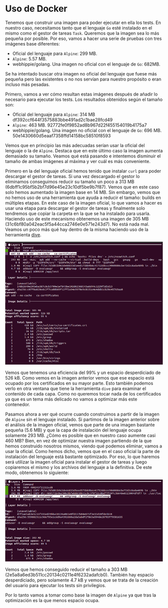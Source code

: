 # Uso de Docker

Tenemos que construir una imagen para poder ejecutar en ella los tests. En nuestro caso, necesitamos tanto que el lenguaje `Go` esté instalado en el mismo como el gestor de tareas `Task`. Queremos que la imagen sea lo más pequeña por posible. Por eso, vamos a hacer una serie de pruebas con tres imágenes base diferentes:

* Oficial del lenguaje para `Alpine`: 299 MB. 
* `Alpine`: 5.57 MB. 
* webhippie/golang. Una imagen no oficial con el lenguaje de `Go`: 682MB. 

Se ha intentado buscar otra imagen no oficial del lenguaje que fuese más pequeña pero las existentes o no nos servían para nuestro propósito o eran incluso más pesadas. 

Primero, vamos a ver cómo resultan estas imágenes después de añadir lo necesario para ejecutar los tests. Los resultados obtenidos según el tamaño son:

* Oficial del lenguaje para `Alpine`: 314 MB df392ccf644f3575883bbe491ad2c1bae28fcd49
* `Alpine`: 463 MB. 92772fe0f9852ad8b967d22f455154019b4175a7
* webhippie/golang. Una imagen no oficial con el lenguaje de `Go`: 696 MB. 50e1430660d5eaaf7358ffd14158bc58510f8593

Vemos que en principio las más adecuadas serían usar la oficial del lenguaje o la de `Alpine`. Destaca que en este último caso la imagen aumenta demasiado su tamaño. Veamos qué está pasando e intentemos disminuir el tamaño de ambas imágenes al máxima y ver cuál es más conveniente.

Primero en la del lenguaje oficial hemos tenido que instalar `curl` para poder descargar el gestor de tareas. Si una vez descargado el gestor lo eliminamos conseguimos reducir su tamaño un poco a 313 MB (6dbff1c95bf5b2bf7d96e45e23c10df5be9b7f87). Vemos que en este caso solo hemos aumentado la imagen base en 14 MB. Sin embargo, vemos que no hemos uso de una herramienta que ayuda a reducir el tamaño: builds en múltiples etapas. En este caso de la imagen oficial, lo que vamos a hacer es usar una etapa para descargar el gestor de tareas y finalmente solo tendremos que copiar la carpeta en la que se ha instalado para usarla. Haciendo uso de este mecanismo obtenemos una imagen de 305 MB (31c6bf80a042eac5f5a44cca2746e0e571e243d7). No está nada mal. Veamos un poco más qué hay dentro de la misma haciendo uso de la herramienta [dive](https://github.com/wagoodman/dive).

![](./imgs/docker/1.png)

Vemos que tenemos una eficiencia del 99% y un espacio desperdiciado de 526 kB. Como vemos en la imagen anterior vemos que ese espacio está ocupado por los certificados en su mayor parte. Esto también podemos verlo en otra ventana que tiene la herramienta `dive` para examinar el contenido de cada capa. Como no queremos tocar nada de los certificados ya que es un tema más delicado no vamos a optimizar más este contenedor.

Pasamos ahora a ver qué ocurre cuando construimos a partir de la imagen de `Alpine` sin el lenguaje instalado. Si partimos de la imagen anterior sobre el análisis de la imagen oficial, vemos que parte de una imagen bastante pequeña (5.6 MB) y que la capa de instalación del lenguaje ocupa solamente 293 MB. ¿Cómo es posible que en nuestro caso aumente casi 460 MB? Bien, en vez de optimizar nuestra imagen partiendo de la que hemos construido nosotros mismos, viendo qué podemos eliminar, vamos a usar la oficial. Como hemos dicho, vemos que en el caso oficial la parte de instalación del lenguaje está bastante optimizado. Por eso, lo que haremos será utilizar la imagen oficial para instalar el gestor de tareas y luego copiaremos el mismo y los archivos del lenguaje a la definitiva. De este modo, obtenemos lo siguiente: 

![](./imgs/docker/2.png)

Vemos que hemos conseguido reducir el tamaño a 303 MB (2e5a8a6ed3b511cc20134c0211e4f6232adafcb0). También hay espacio desperdiciado, pero solamente 4.7 kB y vemos que se trata de la creación del usuario para ejecutar los tests sin privilegios. 

Por lo tanto vamos a tomar como base la imagen de `Alpine` ya que tras la optimización es la que menos espacio ocupa.

